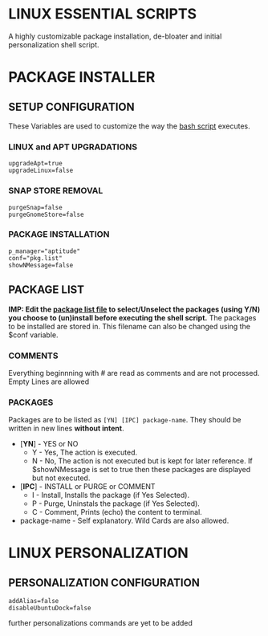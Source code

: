 # LINUX ESSENTIAL SCRIPTS
A highly customizable package installation, de-bloater and initial personalization shell script.

# PACKAGE INSTALLER

## SETUP CONFIGURATION
These Variables are used to customize the way the [bash script](Package%20Installer/install.sh) executes.

### LINUX and APT UPGRADATIONS
    upgradeApt=true
    upgradeLinux=false
    

### SNAP STORE REMOVAL
    purgeSnap=false
    purgeGnomeStore=false

### PACKAGE INSTALLATION
    p_manager="aptitude"
    conf="pkg.list"
    showNMessage=false

## PACKAGE LIST
**IMP: Edit the [package list file](Package%20Installer/pkg.list) to select/Unselect the packages (using Y/N) you choose to (un)install before executing the shell script.** The packages to be installed are stored in. This filename can also be changed using the $conf variable.

### COMMENTS
Everything beginnning with \# are read as comments and are not processed.
Empty Lines are allowed

### PACKAGES
Packages are to be listed as `[YN] [IPC] package-name`. They should be written in new lines **without intent**.

* [**YN**] - YES or NO
  * Y - Yes, The action is executed.
  * N - No,  The action is not executed but is kept for later reference. If $showNMessage is set to true then these packages are displayed but not executed.
* [**IPC**] - INSTALL or PURGE or COMMENT
  * I - Install, Installs the package (if Yes Selected).
  * P - Purge, Uninstals the package (if Yes Selected).
  * C - Comment, Prints (echo) the content to terminal.
* package-name - Self explanatory. Wild Cards are also allowed.



# LINUX PERSONALIZATION

## PERSONALIZATION CONFIGURATION
    addAlias=false
    disableUbuntuDock=false
further personalizations commands are yet to be added